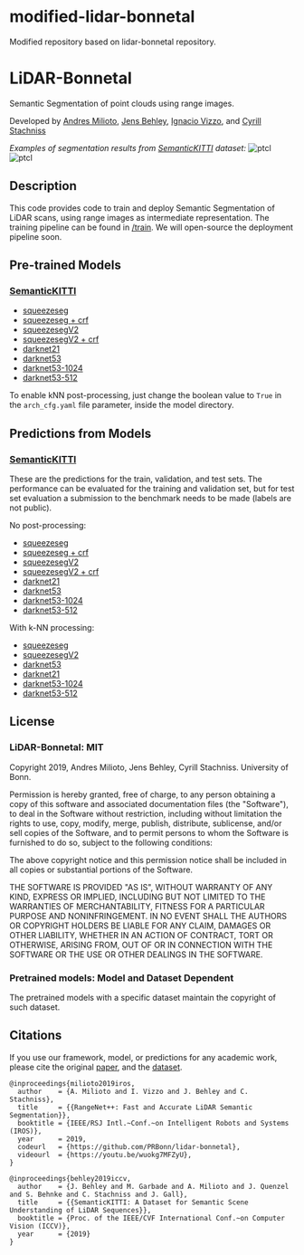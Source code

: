 # modified-lidar-bonnetal
Modified repository based on lidar-bonnetal repository.

# LiDAR-Bonnetal

Semantic Segmentation of point clouds using range images.

Developed by [Andres Milioto](http://www.ipb.uni-bonn.de/people/andres-milioto/), [Jens Behley](http://www.ipb.uni-bonn.de/people/jens-behley/), [Ignacio Vizzo](http://www.ipb.uni-bonn.de/people/ignacio-vizzo/), and [Cyrill Stachniss](http://www.ipb.uni-bonn.de/people/cyrill-stachniss/)

_Examples of segmentation results from [SemanticKITTI](http://semantic-kitti.org) dataset:_
![ptcl](pics/semantic-ptcl.gif)
![ptcl](pics/semantic-proj.gif)

## Description

This code provides code to train and deploy Semantic Segmentation of LiDAR scans, using range images as intermediate representation. The training pipeline can be found in [/train](train/). We will open-source the deployment pipeline soon.

## Pre-trained Models

### [SemanticKITTI](http://semantic-kitti.org)

- [squeezeseg](http://www.ipb.uni-bonn.de/html/projects/bonnetal/lidar/semantic/models/squeezeseg.tar.gz)
- [squeezeseg + crf](http://www.ipb.uni-bonn.de/html/projects/bonnetal/lidar/semantic/models/squeezeseg-crf.tar.gz)
- [squeezesegV2](http://www.ipb.uni-bonn.de/html/projects/bonnetal/lidar/semantic/models/squeezesegV2.tar.gz)
- [squeezesegV2 + crf](http://www.ipb.uni-bonn.de/html/projects/bonnetal/lidar/semantic/models/squeezesegV2-crf.tar.gz)
- [darknet21](http://www.ipb.uni-bonn.de/html/projects/bonnetal/lidar/semantic/models/darknet21.tar.gz)
- [darknet53](http://www.ipb.uni-bonn.de/html/projects/bonnetal/lidar/semantic/models/darknet53.tar.gz)
- [darknet53-1024](http://www.ipb.uni-bonn.de/html/projects/bonnetal/lidar/semantic/models/darknet53-1024.tar.gz)
- [darknet53-512](http://www.ipb.uni-bonn.de/html/projects/bonnetal/lidar/semantic/models/darknet53-512.tar.gz)

To enable kNN post-processing, just change the boolean value to `True` in the `arch_cfg.yaml` file parameter, inside the model directory.
  
## Predictions from Models

### [SemanticKITTI](http://semantic-kitti.org)

These are the predictions for the train, validation, and test sets. The performance can be evaluated for the training and validation set, but for test set evaluation a submission to the benchmark needs to be made (labels are not public).

No post-processing:
- [squeezeseg](http://www.ipb.uni-bonn.de/html/projects/bonnetal/lidar/semantic/predictions/squeezeseg.tar.gz)
- [squeezeseg + crf](http://www.ipb.uni-bonn.de/html/projects/bonnetal/lidar/semantic/predictions/squeezeseg-crf.tar.gz)
- [squeezesegV2](http://www.ipb.uni-bonn.de/html/projects/bonnetal/lidar/semantic/predictions/squeezesegV2.tar.gz)
- [squeezesegV2 + crf](http://www.ipb.uni-bonn.de/html/projects/bonnetal/lidar/semantic/predictions/squeezesegV2-crf.tar.gz)
- [darknet21](http://www.ipb.uni-bonn.de/html/projects/bonnetal/lidar/semantic/predictions/darknet21.tar.gz)
- [darknet53](http://www.ipb.uni-bonn.de/html/projects/bonnetal/lidar/semantic/predictions/darknet53.tar.gz)
- [darknet53-1024](http://www.ipb.uni-bonn.de/html/projects/bonnetal/lidar/semantic/predictions/darknet53-1024.tar.gz)
- [darknet53-512](http://www.ipb.uni-bonn.de/html/projects/bonnetal/lidar/semantic/predictions/darknet53-512.tar.gz)

With k-NN processing:
- [squeezeseg](http://www.ipb.uni-bonn.de/html/projects/bonnetal/lidar/semantic/predictions/squeezeseg-knn.tar.gz)
- [squeezesegV2](http://www.ipb.uni-bonn.de/html/projects/bonnetal/lidar/semantic/predictions/squeezesegV2-knn.tar.gz)
- [darknet53](http://www.ipb.uni-bonn.de/html/projects/bonnetal/lidar/semantic/predictions/darknet53-knn.tar.gz)
- [darknet21](http://www.ipb.uni-bonn.de/html/projects/bonnetal/lidar/semantic/predictions/darknet21-knn.tar.gz)
- [darknet53-1024](http://www.ipb.uni-bonn.de/html/projects/bonnetal/lidar/semantic/predictions/darknet53-1024-knn.tar.gz)
- [darknet53-512](http://www.ipb.uni-bonn.de/html/projects/bonnetal/lidar/semantic/predictions/darknet53-512-knn.tar.gz)

## License

### LiDAR-Bonnetal: MIT

Copyright 2019, Andres Milioto, Jens Behley, Cyrill Stachniss. University of Bonn.

Permission is hereby granted, free of charge, to any person obtaining a copy of this software and associated documentation files (the "Software"), to deal in the Software without restriction, including without limitation the rights to use, copy, modify, merge, publish, distribute, sublicense, and/or sell copies of the Software, and to permit persons to whom the Software is furnished to do so, subject to the following conditions:

The above copyright notice and this permission notice shall be included in all copies or substantial portions of the Software.

THE SOFTWARE IS PROVIDED "AS IS", WITHOUT WARRANTY OF ANY KIND, EXPRESS OR IMPLIED, INCLUDING BUT NOT LIMITED TO THE WARRANTIES OF MERCHANTABILITY, FITNESS FOR A PARTICULAR PURPOSE AND NONINFRINGEMENT. IN NO EVENT SHALL THE AUTHORS OR COPYRIGHT HOLDERS BE LIABLE FOR ANY CLAIM, DAMAGES OR OTHER LIABILITY, WHETHER IN AN ACTION OF CONTRACT, TORT OR OTHERWISE, ARISING FROM, OUT OF OR IN CONNECTION WITH THE SOFTWARE OR THE USE OR OTHER DEALINGS IN THE SOFTWARE.

### Pretrained models: Model and Dataset Dependent

The pretrained models with a specific dataset maintain the copyright of such dataset.

## Citations

If you use our framework, model, or predictions for any academic work, please cite the original [paper](http://www.ipb.uni-bonn.de/wp-content/papercite-data/pdf/milioto2019iros.pdf), and the [dataset](http://semantic-kitti.org).

```
@inproceedings{milioto2019iros,
  author    = {A. Milioto and I. Vizzo and J. Behley and C. Stachniss},
  title     = {{RangeNet++: Fast and Accurate LiDAR Semantic Segmentation}},
  booktitle = {IEEE/RSJ Intl.~Conf.~on Intelligent Robots and Systems (IROS)},
  year      = 2019,
  codeurl   = {https://github.com/PRBonn/lidar-bonnetal},
  videourl  = {https://youtu.be/wuokg7MFZyU},
}
```

```
@inproceedings{behley2019iccv,
  author    = {J. Behley and M. Garbade and A. Milioto and J. Quenzel and S. Behnke and C. Stachniss and J. Gall},
  title     = {{SemanticKITTI: A Dataset for Semantic Scene Understanding of LiDAR Sequences}},
  booktitle = {Proc. of the IEEE/CVF International Conf.~on Computer Vision (ICCV)},
  year      = {2019}
}
```
